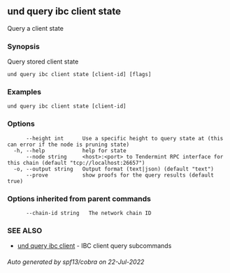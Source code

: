 ## und query ibc client state

Query a client state

### Synopsis

Query stored client state

```
und query ibc client state [client-id] [flags]
```

### Examples

```
und query ibc client state [client-id]
```

### Options

```
      --height int      Use a specific height to query state at (this can error if the node is pruning state)
  -h, --help            help for state
      --node string     <host>:<port> to Tendermint RPC interface for this chain (default "tcp://localhost:26657")
  -o, --output string   Output format (text|json) (default "text")
      --prove           show proofs for the query results (default true)
```

### Options inherited from parent commands

```
      --chain-id string   The network chain ID
```

### SEE ALSO

* [und query ibc client](und_query_ibc_client.md)	 - IBC client query subcommands

###### Auto generated by spf13/cobra on 22-Jul-2022
